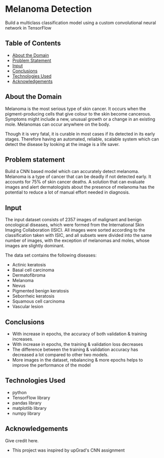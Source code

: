# Melanoma Detection
Build a multiclass classification model using a custom convolutional neural network in TensorFlow


## Table of Contents
* [About the Domain](#About-the-Domain)
* [Problem Statement](#Problem-statement)
* [Input](#Input)
* [Conclusions](#Conclusions)   
* [Technologies Used](#technologies-used)
* [Acknowledgements](#acknowledgements)

<!-- You can include any other section that is pertinent to your problem -->

## About the Domain
Melanoma is the most serious type of skin cancer. It occurs when the pigment-producing cells that give colour to the skin become cancerous. Symptoms might include a new, unusual growth or a change in an existing mole. Melanomas can occur anywhere on the body. 

Though it is very fatal, it is curable in most cases if its detected in its early stages. Therefore having an automated, reliable, scalable system which can detect the disease by looking at the image is a life saver.

## Problem statement
Build a CNN based model which can accurately detect melanoma. Melanoma is a type of cancer that can be deadly if not detected early. It accounts for 75% of skin cancer deaths. A solution that can evaluate images and alert dermatologists about the presence of melanoma has the potential to reduce a lot of manual effort needed in diagnosis.

## Input
The input dataset consists of 2357 images of malignant and benign oncological diseases, which were formed from the International Skin Imaging Collaboration (ISIC). All images were sorted according to the classification taken with ISIC, and all subsets were divided into the same number of images, with the exception of melanomas and moles, whose images are slightly dominant.


The data set contains the following diseases:
- Actinic keratosis
- Basal cell carcinoma
- Dermatofibroma
- Melanoma
- Nevus
- Pigmented benign keratosis
- Seborrheic keratosis
- Squamous cell carcinoma
- Vascular lesion

## Conclusions
- With increase in epochs, the accuracy of both validation & training increases.
- With increase in epochs, the training & validation loss decreases
- The difference between the training & validation accuracy has decreased a lot compared to other two models.
- More images in the dataset, rebalancing & more epochs helps to improve the performance of the model


## Technologies Used
- python
- TensorFlow library
- pandas library
- matplotlib library
- numpy library

## Acknowledgements
Give credit here.
- This project was inspired by upGrad's CNN assignment